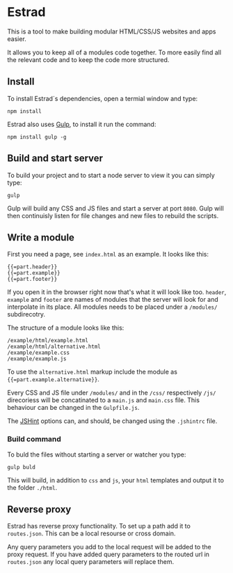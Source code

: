 Estrad
======

This is a tool to make building modular HTML/CSS/JS websites and apps easier.

It allows you to keep all of a modules code together. To more easily find all the relevant code and to keep the code more structured.

## Install
To install Estrad´s dependencies, open a termial window and type:
	
	npm install

Estrad also uses [Gulp][0], to install it run the command:

	npm install gulp -g
	
## Build and start server
To build your project and to start a node server to view it you can simply type:

	gulp
	
Gulp will build any CSS and JS files and start a server at port `8080`. Gulp will then continuisly listen for file changes and new files to rebuild the scripts.

## Write a module
First you need a page, see `index.html` as an example. It looks like this:

	{{=part.header}}
	{{=part.example}}
	{{=part.footer}}

If you open it in the browser right now that's what it will look like too. `header`, `example` and `footer` are names of modules that the server will look for and interpolate in its place. All modules needs to be placed under a `/modules/` subdirecotry.

The structure of a module looks like this:

	/example/html/example.html
	/example/html/alternative.html
	/example/example.css
	/example/example.js
	
To use the `alternative.html` markup include the module as `{{=part.example.alternative}}`.

Every CSS and JS file under `/modules/` and in the `/css/` respectively `/js/` direcoriess will be concatinated to a `main.js` and `main.css` file.
This behaviour can be changed in the `Gulpfile.js`.

The [JSHint][1] options can, and should, be changed using the `.jshintrc` file.

### Build command
To buld the files without starting a server or watcher you type:

	gulp buld

This will build, in addition to `css` and `js`, your `html` templates and output it to the folder `./html`.

## Reverse proxy
Estrad has reverse proxy functionality. To set up a path add it to `routes.json`. This can be a local resourse or cross domain.

Any query parameters you add to the local request will be added to the proxy request. If you have added query parameters to the routed url in `routes.json` any local query parameters will replace them.

[0]: https://github.com/gulpjs/gulp
[1]: https://github.com/jshint/jshint/
